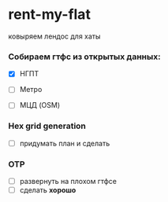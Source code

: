 # rent-my-flat
ковыряем лендос для хаты

### Собираем гтфс из открытых данных:

- [x] НГПТ
- [ ] Метро
- [ ] МЦД (OSM)


### Hex grid generation

- [ ] придумать план и сделать

### OTP 

- [ ] развернуть на плохом гтфсе
- [ ] сделать  **хорошо**
